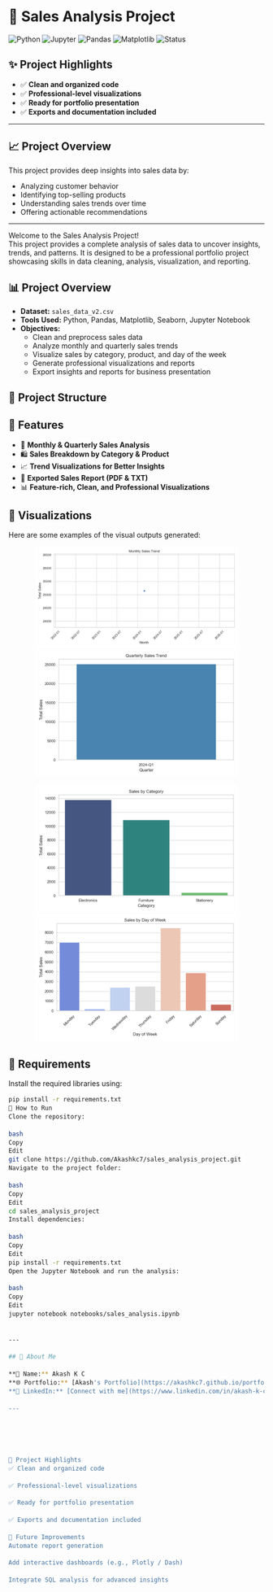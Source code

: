 # 🛒 Sales Analysis Project

![Python](https://img.shields.io/badge/Python-3.8-blue.svg)
![Jupyter](https://img.shields.io/badge/Jupyter-Notebook-orange.svg)
![Pandas](https://img.shields.io/badge/Pandas-Data%20Analysis-green.svg)
![Matplotlib](https://img.shields.io/badge/Matplotlib-Visualization-orange.svg)
![Status](https://img.shields.io/badge/Status-Completed-brightgreen.svg)




## ✨ Project Highlights

- ✅ **Clean and organized code**  
- ✅ **Professional-level visualizations**  
- ✅ **Ready for portfolio presentation**  
- ✅ **Exports and documentation included**  

---

## 📈 Project Overview

This project provides deep insights into sales data by:
- Analyzing customer behavior
- Identifying top-selling products
- Understanding sales trends over time
- Offering actionable recommendations

---



Welcome to the Sales Analysis Project!  
This project provides a complete analysis of sales data to uncover insights, trends, and patterns. It is designed to be a professional portfolio project showcasing skills in data cleaning, analysis, visualization, and reporting.

## 📊 Project Overview

- **Dataset:** `sales_data_v2.csv`  
- **Tools Used:** Python, Pandas, Matplotlib, Seaborn, Jupyter Notebook
- **Objectives:**
  - Clean and preprocess sales data
  - Analyze monthly and quarterly sales trends
  - Visualize sales by category, product, and day of the week
  - Generate professional visualizations and reports
  - Export insights and reports for business presentation

## 📂 Project Structure




## 🚀 Features

- 📅 **Monthly & Quarterly Sales Analysis**
- 🛍️ **Sales Breakdown by Category & Product**
- 📈 **Trend Visualizations for Better Insights**
- 📝 **Exported Sales Report (PDF & TXT)**
- 📊 **Feature-rich, Clean, and Professional Visualizations**

## 📸 Visualizations

Here are some examples of the visual outputs generated:

<p align="center">
  <img src="notebooks/plots/monthly_sales_trend.png" width="400" alt="Monthly Sales Trend">
  <img src="notebooks/plots/quarterly_sales_trend.png" width="400" alt="Quarterly Sales Trend">
</p>

<p align="center">
  <img src="notebooks/plots/sales_by_category.png" width="400" alt="Sales by Category">
  <img src="notebooks/plots/sales_by_day_of_week.png" width="400" alt="Sales by Day of Week">
</p>

## 🧩 Requirements

Install the required libraries using:

```bash
pip install -r requirements.txt
📑 How to Run
Clone the repository:

bash
Copy
Edit
git clone https://github.com/Akashkc7/sales_analysis_project.git
Navigate to the project folder:

bash
Copy
Edit
cd sales_analysis_project
Install dependencies:

bash
Copy
Edit
pip install -r requirements.txt
Open the Jupyter Notebook and run the analysis:

bash
Copy
Edit
jupyter notebook notebooks/sales_analysis.ipynb


---

## 🧩 About Me

**👤 Name:** Akash K C  
**🌐 Portfolio:** [Akash's Portfolio](https://akashkc7.github.io/portfolio/)  
**💼 LinkedIn:** [Connect with me](https://www.linkedin.com/in/akash-k-c/)

---





🌟 Project Highlights
✅ Clean and organized code

✅ Professional-level visualizations

✅ Ready for portfolio presentation

✅ Exports and documentation included

📌 Future Improvements
Automate report generation

Add interactive dashboards (e.g., Plotly / Dash)

Integrate SQL analysis for advanced insights



